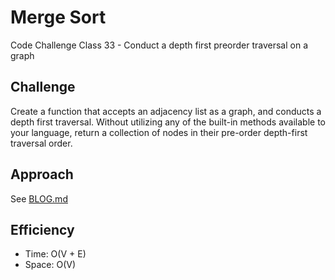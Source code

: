 # Merge Sort

Code Challenge Class 33 - Conduct a depth first preorder traversal on a graph

## Challenge

Create a function that accepts an adjacency list as a graph, and conducts a depth first traversal. Without utilizing any of the built-in methods available to your language, return a collection of nodes in their pre-order depth-first traversal order.
  
## Approach

See [BLOG.md](www.xyz.com)

## Efficiency

* Time: O(V + E)
* Space: O(V)